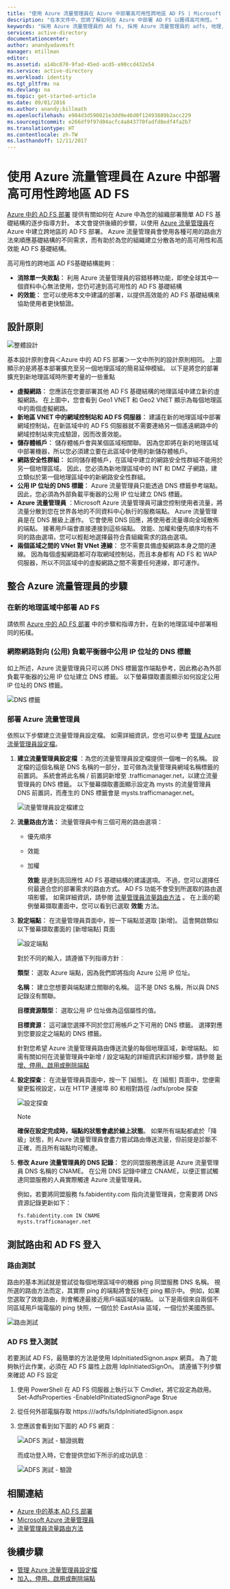 ```yaml
---
title: "使用 Azure 流量管理員在 Azure 中部署高可用性跨地區 AD FS | Microsoft Docs"
description: "在本文件中，您將了解如何在 Azure 中部署 AD FS 以獲得高可用性。"
keywords: "採用 Azure 流量管理員的 Ad fs, 採用 Azure 流量管理員的 adfs, 地理, 多重資料中心, 地理資料中心, 多重地理資料中心, 在 azure 中部署 AD FS, 部署 azure adfs, azure adfs, azure ad fs, 部署 adfs, 部署 ad fs, azure 中的 adfs, 在 azure 中部署 adfs, 在 azure 中部署 AD FS, adfs azure, AD FS 簡介, Azure, Azure 中的 AD FS, iaas, ADFS, 將 adfs 移至 azure"
services: active-directory
documentationcenter: 
author: anandyadavmsft
manager: mtillman
editor: 
ms.assetid: a14bc870-9fad-45ed-acd5-a90ccd432e54
ms.service: active-directory
ms.workload: identity
ms.tgt_pltfrm: na
ms.devlang: na
ms.topic: get-started-article
ms.date: 09/01/2016
ms.author: anandy;billmath
ms.openlocfilehash: e984d3d590021e3dd9e46d0f12493889b2acc229
ms.sourcegitcommit: e266df9f97d04acfc4a843770fadfd8edf4fa2b7
ms.translationtype: HT
ms.contentlocale: zh-TW
ms.lasthandoff: 12/11/2017
---
```

# <a name="high-availability-cross-geographic-ad-fs-deployment-in-azure-with-azure-traffic-manager"></a>使用 Azure 流量管理員在 Azure 中部署高可用性跨地區 AD FS
[Azure 中的 AD FS 部署](active-directory-aadconnect-azure-adfs.md) 提供有關如何在 Azure 中為您的組織部署簡單 AD FS 基礎結構的逐步指導方針。 本文會提供後續的步驟，以使用 [Azure 流量管理員](../traffic-manager/traffic-manager-overview.md)在 Azure 中建立跨地區的 AD FS 部署。 Azure 流量管理員會使用各種可用的路由方法來順應基礎結構的不同需求，而有助於為您的組織建立分散各地的高可用性和高效能 AD FS 基礎結構。

高可用性的跨地區 AD FS基礎結構能夠︰

* **消除單一失敗點︰** 利用 Azure 流量管理員的容錯移轉功能，即使全球其中一個資料中心無法使用，您仍可達到高可用性的 AD FS 基礎結構
* **的效能︰** 您可以使用本文中建議的部署，以提供高效能的 AD FS 基礎結構來協助使用者更快驗證。 

## <a name="design-principles"></a>設計原則
![整體設計](./media/active-directory-adfs-in-azure-with-azure-traffic-manager/blockdiagram.png)

基本設計原則會與＜Azure 中的 AD FS 部署＞一文中所列的設計原則相同。 上圖顯示的是將基本部署擴充至另一個地理區域的簡易延伸模組。 以下是將您的部署擴充到新地理區域時所要考量的一些重點

* **虛擬網路︰** 您應該在您要部署其他 AD FS 基礎結構的地理區域中建立新的虛擬網路。 在上圖中，您會看到 Geo1 VNET 和 Geo2 VNET 顯示為每個地理區中的兩個虛擬網路。
* **新地區 VNET 中的網域控制站和 AD FS 伺服器︰** 建議在新的地理區域中部署網域控制站，在新區域中的 AD FS 伺服器就不需要連絡另一個遙遠網路中的網域控制站來完成驗證，因而改善效能。
* **儲存體帳戶︰** 儲存體帳戶會與某個區域相關聯。 因為您即將在新的地理區域中部署機器，所以您必須建立要在此區域中使用的新儲存體帳戶。  
* **網路安全性群組︰** 如同儲存體帳戶，在區域中建立的網路安全性群組不能用於另一個地理區域。 因此，您必須為新地理區域中的 INT 和 DMZ 子網路，建立類似於第一個地理區域中的新網路安全性群組。
* **公用 IP 位址的 DNS 標籤︰** Azure 流量管理員只能透過 DNS 標籤參考端點。 因此，您必須為外部負載平衡器的公用 IP 位址建立 DNS 標籤。
* **Azure 流量管理員** ：Microsoft Azure 流量管理員可讓您控制使用者流量，將流量分散到您在世界各地的不同資料中心執行的服務端點。 Azure 流量管理員是在 DNS 層級上運作。 它會使用 DNS 回應，將使用者流量導向全域散佈的端點。 接著用戶端會直接連接到這些端點。 效能、加權和優先順序均有不同的路由選項，您可以輕鬆地選擇最符合貴組織需求的路由選項。 
* **兩個區域之間的 VNet 對 VNet 連線︰** 您不需要具備虛擬網路本身之間的連線。 因為每個虛擬網路都可存取網域控制站，而且本身都有 AD FS 和 WAP 伺服器，所以不同區域中的虛擬網路之間不需要任何連線，即可運作。 

## <a name="steps-to-integrate-azure-traffic-manager"></a>整合 Azure 流量管理員的步驟
### <a name="deploy-ad-fs-in-the-new-geographical-region"></a>在新的地理區域中部署 AD FS
請依照 [Azure 中的 AD FS 部署](active-directory-aadconnect-azure-adfs.md) 中的步驟和指導方針，在新的地理區域中部署相同的拓樸。

### <a name="dns-labels-for-public-ip-addresses-of-the-internet-facing-public-load-balancers"></a>網際網路對向 (公用) 負載平衡器中公用 IP 位址的 DNS 標籤
如上所述，Azure 流量管理員只可以將 DNS 標籤當作端點參考，因此務必為外部負載平衡器的公用 IP 位址建立 DNS 標籤。 以下螢幕擷取畫面顯示如何設定公用 IP 位址的 DNS 標籤。 

![DNS 標籤](./media/active-directory-adfs-in-azure-with-azure-traffic-manager/eastfabstsdnslabel.png)

### <a name="deploying-azure-traffic-manager"></a>部署 Azure 流量管理員
依照以下步驟建立流量管理員設定檔。 如需詳細資訊，您也可以參考 [管理 Azure 流量管理員設定檔](../traffic-manager/traffic-manager-manage-profiles.md)。

1. **建立流量管理員設定檔** ：為您的流量管理員設定檔提供一個唯一的名稱。 設定檔的這個名稱是 DNS 名稱的一部分，並可做為流量管理員網域名稱標籤的前置詞。 系統會將此名稱 / 前置詞新增至 .trafficmanager.net，以建立流量管理員的 DNS 標籤。 以下螢幕擷取畫面顯示設定為 mysts 的流量管理員 DNS 前置詞，而產生的 DNS 標籤會是 mysts.trafficmanager.net。 
   
    ![流量管理員設定檔建立](./media/active-directory-adfs-in-azure-with-azure-traffic-manager/trafficmanager01.png)
2. **流量路由方法：** 流量管理員中有三個可用的路由選項：
   
   * 優先順序 
   * 效能
   * 加權
     
     **效能** 是達到高回應性 AD FS 基礎結構的建議選項。 不過，您可以選擇任何最適合您的部署需求的路由方式。 AD FS 功能不會受到所選取的路由選項影響。 如需詳細資訊，請參閱 [流量管理員流量路由方法](../traffic-manager/traffic-manager-routing-methods.md) 。 在上面的範例螢幕擷取畫面中，您可以看到已選取 **效能** 方法。
3. **設定端點︰** 在流量管理員頁面中，按一下端點並選取 [新增]。 這會開啟類似以下螢幕擷取畫面的 [新增端點] 頁面
   
   ![設定端點](./media/active-directory-adfs-in-azure-with-azure-traffic-manager/eastfsendpoint.png)
   
   對於不同的輸入，請遵循下列指導方針︰
   
   **類型︰** 選取 Azure 端點，因為我們即將指向 Azure 公用 IP 位址。
   
   **名稱︰** 建立您想要與端點建立關聯的名稱。 這不是 DNS 名稱，所以與 DNS 記錄沒有關聯。
   
   **目標資源類型︰** 選取公用 IP 位址做為這個屬性的值。 
   
   **目標資源︰** 這可讓您選擇不同於您訂用帳戶之下可用的 DNS 標籤。 選擇對應到您要設定之端點的 DNS 標籤。
   
   針對您希望 Azure 流量管理員路由傳送流量的每個地理區域，新增端點。
   如需有關如何在流量管理員中新增 / 設定端點的詳細資訊和詳細步驟，請參閱 [新增、停用、啟用或刪除端點](../traffic-manager/traffic-manager-endpoints.md)
4. **設定探查︰** 在流量管理員頁面中，按一下 [組態]。 在 [組態] 頁面中，您便需變更監視設定，以在 HTTP 連接埠 80 和相對路徑 /adfs/probe 探查
   
    ![設定探查](./media/active-directory-adfs-in-azure-with-azure-traffic-manager/mystsconfig.png) 
   
   > [!NOTE]
   > **確保在設定完成時，端點的狀態會處於線上狀態**。 如果所有端點都處於「降級」狀態，則 Azure 流量管理員會盡力嘗試路由傳送流量，但前提是診斷不正確，而且所有端點均可觸達。
   > 
   > 
5. **修改 Azure 流量管理員的 DNS 記錄︰** 您的同盟服務應該是 Azure 流量管理員 DNS 名稱的 CNAME。 在公用 DNS 記錄中建立 CNAME，以便正嘗試觸達同盟服務的人員實際觸達 Azure 流量管理員。
   
    例如，若要將同盟服務 fs.fabidentity.com 指向流量管理員，您需要將 DNS 資源記錄更新如下：
   
    <code>fs.fabidentity.com IN CNAME mysts.trafficmanager.net</code>

## <a name="test-the-routing-and-ad-fs-sign-in"></a>測試路由和 AD FS 登入
### <a name="routing-test"></a>路由測試
路由的基本測試就是嘗試從每個地理區域中的機器 ping 同盟服務 DNS 名稱。 視所選的路由方法而定，其實際 ping 的端點將會反映在 ping 顯示中。 例如，如果您選取了效能路由，則會觸達最接近用戶端區域的端點。 以下是兩個來自兩個不同區域用戶端電腦的 ping 快照，一個位於 EastAsia 區域，一個位於美國西部。 

![路由測試](./media/active-directory-adfs-in-azure-with-azure-traffic-manager/pingtest.png)

### <a name="ad-fs-sign-in-test"></a>AD FS 登入測試
若要測試 AD FS，最簡單的方法是使用 IdpInitiatedSignon.aspx 網頁。 為了能夠執行此作業，必須在 AD FS 屬性上啟用 IdpInitiatedSignOn。 請遵循下列步驟來確認 AD FS 設定

1. 使用 PowerShell 在 AD FS 伺服器上執行以下 Cmdlet，將它設定為啟用。 
   Set-AdfsProperties -EnableIdPInitiatedSignonPage $true
2. 從任何外部電腦存取 https://<yourfederationservicedns>/adfs/ls/IdpInitiatedSignon.aspx
3. 您應該會看到如下圖的 AD FS 網頁︰
   
    ![ADFS 測試 - 驗證挑戰](./media/active-directory-adfs-in-azure-with-azure-traffic-manager/adfstest1.png)
   
    而成功登入時，它會提供您如下所示的成功訊息︰
   
    ![ADFS 測試 - 驗證](./media/active-directory-adfs-in-azure-with-azure-traffic-manager/adfstest2.png)

## <a name="related-links"></a>相關連結
* [Azure 中的基本 AD FS 部署](active-directory-aadconnect-azure-adfs.md)
* [Microsoft Azure 流量管理員](../traffic-manager/traffic-manager-overview.md)
* [流量管理員流量路由方法](../traffic-manager/traffic-manager-routing-methods.md)

## <a name="next-steps"></a>後續步驟
* [管理 Azure 流量管理員設定檔](../traffic-manager/traffic-manager-manage-profiles.md)
* [加入、停用、啟用或刪除端點](../traffic-manager/traffic-manager-endpoints.md) 

